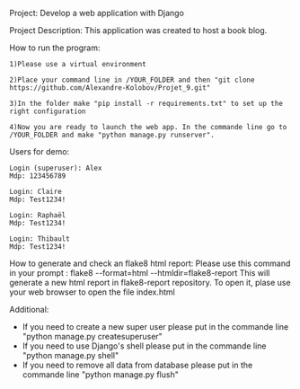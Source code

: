 Project:
Develop a web application with Django

Project Description:
This application was created to host a book blog.

How to run the program:

	1)Please use a virtual environment 
 
	2)Place your command line in /YOUR_FOLDER and then "git clone https://github.com/Alexandre-Kolobov/Projet_9.git"
	
	3)In the folder make "pip install -r requirements.txt" to set up the right configuration
	
	4)Now you are ready to launch the web app. In the commande line go to /YOUR_FOLDER and make "python manage.py runserver".
	
	
Users for demo:

	Login (superuser): Alex
	Mdp: 123456789
	
	Login: Claire
	Mdp: Test1234!
	
	Login: Raphaël
	Mdp: Test1234!
	
	Login: Thibault
	Mdp: Test1234!
 


How to generate and check an flake8 html report:
	Please use this command in your prompt : flake8 --format=html --htmldir=flake8-report
	This will generate a new html report in flake8-report repository.
	To open it, plase use your web browser to open the file index.html

Additional:
- If you need to create a new super user please put in the commande line "python manage.py createsuperuser"
- If you need to use Django's shell please put in the commande line "python manage.py shell"
- If you need to remove all data from database please put in the commande line "python manage.py flush"

